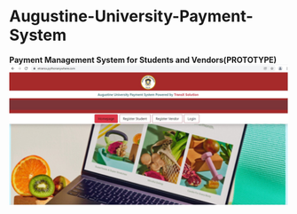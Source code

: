 # Augustine-University-Payment-System
<b>Payment Management System for Students and Vendors(PROTOTYPE)</b>
<img src="./homepage.jpg">

